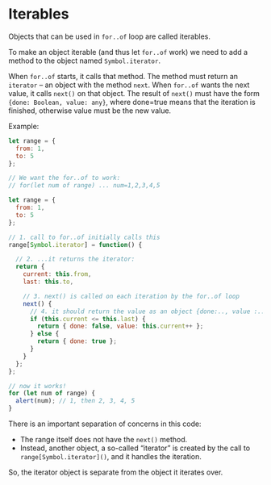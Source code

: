 # Iterables

Objects that can be used in `for..of` loop are called iterables.

To make an object iterable (and thus let `for..of` work) we need to add a method to the object named `Symbol.iterator`.

When `for..of` starts, it calls that method. The method must return an `iterator` – an object with the method `next`.
When `for..of` wants the next value, it calls `next()` on that object.
The result of `next()` must have the form `{done: Boolean, value: any}`, where done=true means that the iteration is finished, otherwise value must be the new value.

Example:

```Javascript
let range = {
  from: 1,
  to: 5
};

// We want the for..of to work:
// for(let num of range) ... num=1,2,3,4,5
```

```Javascript
let range = {
  from: 1,
  to: 5
};

// 1. call to for..of initially calls this
range[Symbol.iterator] = function() {

  // 2. ...it returns the iterator:
  return {
    current: this.from,
    last: this.to,

    // 3. next() is called on each iteration by the for..of loop
    next() {
      // 4. it should return the value as an object {done:.., value :...}
      if (this.current <= this.last) {
        return { done: false, value: this.current++ };
      } else {
        return { done: true };
      }
    }
  };
};

// now it works!
for (let num of range) {
  alert(num); // 1, then 2, 3, 4, 5
}
```

There is an important separation of concerns in this code:

* The range itself does not have the `next()` method.
* Instead, another object, a so-called “iterator” is created by the call to `range[Symbol.iterator]()`, and it handles the iteration.

So, the iterator object is separate from the object it iterates over.